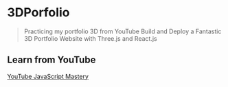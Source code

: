 # 3DPorfolio
>Practicing my portfolio 3D from YouTube
>Build and Deploy a Fantastic 3D Portfolio Website with Three.js and React.js



## Learn from YouTube 
[YouTube JavaScript Mastery
](https://www.youtube.com/@javascriptmastery)

